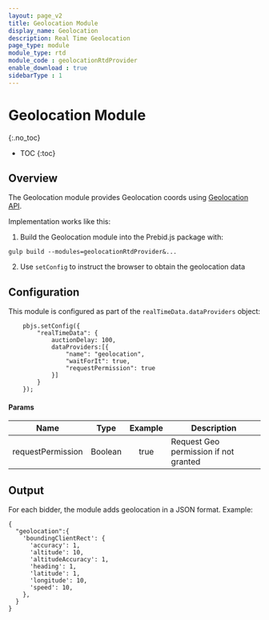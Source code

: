 ```yaml
---
layout: page_v2
title: Geolocation Module
display_name: Geolocation
description: Real Time Geolocation
page_type: module
module_type: rtd
module_code : geolocationRtdProvider
enable_download : true
sidebarType : 1
---
```


# Geolocation Module
{:.no_toc}

* TOC
{:toc}

## Overview

The Geolocation module provides Geolocation coords using
[Geolocation API](https://developer.mozilla.org/en-US/docs/Web/API/Geolocation_API).

Implementation works like this:

 1) Build the Geolocation module into the Prebid.js package with:

```
gulp build --modules=geolocationRtdProvider&...
```

2) Use `setConfig` to instruct the browser to obtain the geolocation data

## Configuration

This module is configured as part of the `realTimeData.dataProviders` object:

```
    pbjs.setConfig({
        "realTimeData": {
            auctionDelay: 100,
            dataProviders:[{          
                "name": "geolocation",
                "waitForIt": true,
                "requestPermission": true
            }]
        }
    });
```
#### Params
|        Name        |   Type    |  Example  | Description                           |
|:------------------:|:---------:|:---------:|---------------------------------------|
| requestPermission  |  Boolean  |   true    | Request Geo permission if not granted |

## Output

For each bidder, the module adds geolocation in a JSON format.
Example:
```
{
  "geolocation":{
    'boundingClientRect': {
      'accuracy': 1,
      'altitude': 10,
      'altitudeAccuracy': 1,
      'heading': 1,
      'latitude': 1,
      'longitude': 10,
      'speed': 10,
    },
  }
}
```

